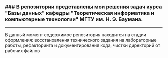 ### ### В репозитории представлены мои решения задач курса "Базы данных" кафедры "Теоретическая информатика и компьютерные технологии" МГТУ им. Н. Э. Баумана.
***
В данный момент содержимое репозитория находится на стадии оформления: восстановления технического задания на лабораторные работы, рефакторинга и документирования кода, чистки директорий от рабочих файлов